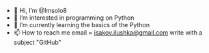 - 👋 Hi, I’m @Imsolo8
- 👀 I’m interested in programming on Python
- 🌱 I’m currently learning the basics of the Python
- 📫 How to reach me email = isakov.ilushka@gmail.com write with a subject "GitHub"


<!---
Imsolo8/Imsolo8 is a ✨ special ✨ repository because its `README.md` (this file) appears on your GitHub profile.
You can click the Preview link to take a look at your changes.
--->
